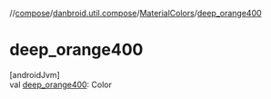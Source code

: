 //[compose](../../../index.md)/[danbroid.util.compose](../index.md)/[MaterialColors](index.md)/[deep_orange400](deep_orange400.md)

# deep_orange400

[androidJvm]\
val [deep_orange400](deep_orange400.md): Color
